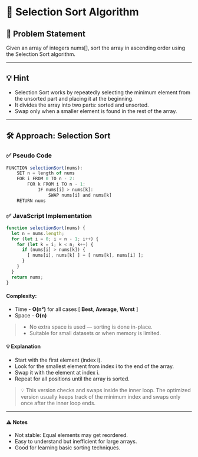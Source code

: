 # 🔄 Selection Sort Algorithm

## 🧩 Problem Statement
Given an array of integers nums[], sort the array in ascending order using the Selection Sort algorithm.

---

## 💡 Hint
- Selection Sort works by repeatedly selecting the minimum element from the unsorted part and placing it at the beginning.
- It divides the array into two parts: sorted and unsorted.
- Swap only when a smaller element is found in the rest of the array.

---

## 🛠️ Approach: Selection Sort

### ✅ Pseudo Code
```js
FUNCTION selectionSort(nums):
    SET n = length of nums
    FOR i FROM 0 TO n - 2:
        FOR k FROM i TO n - 1:
            IF nums[i] > nums[k]:
                SWAP nums[i] and nums[k]
    RETURN nums
```
### ✅ JavaScript Implementation
```js
function selectionSort(nums) {
  let n = nums.length;
  for (let i = 0; i < n - 1; i++) {
    for (let k = i; k < n; k++) {
      if (nums[i] > nums[k]) {
        [ nums[i], nums[k] ] = [ nums[k], nums[i] ];
      }
    }
  }
  return nums;
}
```
#### Complexity:
- Time - **O(n²)** for all cases [ **Best**, **Average**, **Worst** ]
- Space - **O(n)**

> - No extra space is used — sorting is done in-place.
> - Suitable for small datasets or when memory is limited.

#### 💡 Explanation
- Start with the first element (index i).
- Look for the smallest element from index i to the end of the array.
- Swap it with the element at index i.
- Repeat for all positions until the array is sorted.

>💡 This version checks and swaps inside the inner loop.
The optimized version usually keeps track of the minimum index and swaps only once after the inner loop ends.

---

#### ⚠️ Notes
- Not stable: Equal elements may get reordered.
- Easy to understand but inefficient for large arrays.
- Good for learning basic sorting techniques.